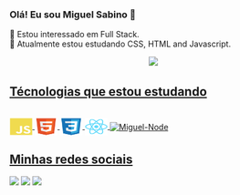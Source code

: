 ###  Olá! Eu sou Miguel Sabino 👋
 👀 Estou interessado em  Full Stack.</br>
 🌱 Atualmente estou estudando  CSS, HTML and Javascript.

<div align="center">
  <a href="https://github.com/Miguelsabino23">
  <img height="180em" src="https://github-readme-stats.vercel.app/api?username=Miguelsabino23&show_icons=true&theme=dracula&include_all_commits=true&count_private=true"/>
</div>
  
  ## Técnologias que estou estudando
  
<div style="display: inline_block"><br>
  <img align="center" alt="Miguel-Js" height="30" width="40" src="https://raw.githubusercontent.com/devicons/devicon/master/icons/javascript/javascript-plain.svg">
  <img align="center" alt="Miguel-HTML" height="30" width="40" src="https://raw.githubusercontent.com/devicons/devicon/master/icons/html5/html5-original.svg">
  <img align="center" alt="Miguel-CSS" height="30" width="40" src="https://raw.githubusercontent.com/devicons/devicon/master/icons/css3/css3-original.svg">
  <img align="center" alt="Miguel-React" height="30" width="40" src="https://raw.githubusercontent.com/devicons/devicon/master/icons/react/react-original.svg">
  <img align="center" alt="Miguel-Node" height="30" width="40" src="https://cdn.jsdelivr.net/gh/devicons/devicon/icons/nodejs/nodejs-original-wordmark.svg">
           
          
          
          
</div>
  
  ## Minhas redes sociais
 
<div> 
  <a href="https://www.instagram.com/miguelsabino20/" target="_blank"><img src="https://img.shields.io/badge/-Instagram-%23E4405F?style=for-the-badge&logo=instagram&logoColor=white" target="_blank"></a>
  <a href = "mailto:miguelsabino.office@gmail.com"><img src="https://img.shields.io/badge/-Gmail-%23333?style=for-the-badge&logo=gmail&logoColor=white" target="_blank"></a>
  <a href="https://www.linkedin.com/in/miguel-sabinoo/" target="_blank"><img src="https://img.shields.io/badge/-LinkedIn-%230077B5?style=for-the-badge&logo=linkedin&logoColor=white" target="_blank"></a> 
</div>
  
  
